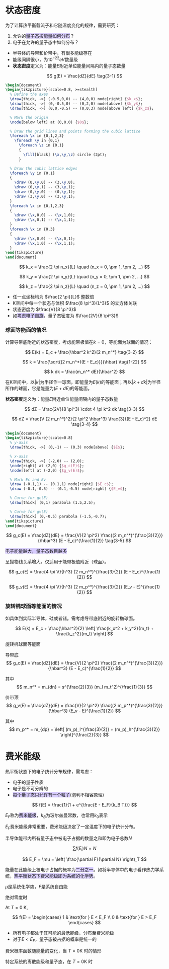# 状态密度

为了计算热平衡载流子和它随温度变化的规律，需要研究：

1. 允许的<span style="background:rgba(184, 164, 255, 0.55)">量子态按能量如何分布</span>？
2. 电子在允许的量子态中如何分布？

- 半导体的导带和价带中，有很多能级存在
- 能级间隔很小，为$10^{-22} eV$数量级
- **状态密度**定义为：能量$E$附近单位能量间隔内的量子态数量

$$
g(E) = \frac{dZ}{dE} \tag{3-1}
$$

```tikz
\begin{document}
\begin{tikzpicture}[scale=0.8, >=stealth]
  % Define the axes
  \draw[thick, ->] (-0.5,0,0) -- (4,0,0) node[right] {$k_x$};
  \draw[thick, ->] (0,-0.5,0) -- (0,2,0) node[above] {$k_y$};
  \draw[thick, ->] (0,0,-0.5) -- (0,0,3) node[above left] {$k_z$};

  % Mark the origin
  \node[below left] at (0,0,0) {$0$};

  % Draw the grid lines and points forming the cubic lattice
  \foreach \x in {0,1,2,3}
    \foreach \y in {0,1}
      \foreach \z in {0,1}
      {
        \fill[black] (\x,\y,\z) circle (2pt);
      }

  % Draw the cubic lattice edges
  \foreach \y in {0,1}
  {
    \draw (0,\y,0) -- (3,\y,0);
    \draw (0,\y,1) -- (3,\y,1);
    \draw (0,\y,0) -- (0,\y,1);
    \draw (3,\y,0) -- (3,\y,1);
  }
  \foreach \x in {0,1,2,3}
  {
    \draw (\x,0,0) -- (\x,1,0);
    \draw (\x,0,1) -- (\x,1,1);
  }
  \foreach \x in {0,3}
  {
    \draw (\x,0,0) -- (\x,0,1);
    \draw (\x,1,0) -- (\x,1,1);
  }
\end{tikzpicture}
\end{document}
```
$$
k_x = \frac{2 \pi n_x}{L} \quad (n_x = 0, \pm 1, \pm 2, ...)
$$

$$
k_y = \frac{2 \pi n_y}{L} \quad (n_y = 0, \pm 1, \pm 2, ...)
$$

$$
k_z = \frac{2 \pi n_z}{L} \quad (n_z = 0, \pm 1, \pm 2, ...)
$$

- 任一点坐标均为 $\frac{2 \pi}{L}$ 整数倍
- K空间中每一个状态与体积 $\frac{8 \pi^3}{L^3}$ 的立方体关联
- 状态密度为 $\frac{V}{8 \pi^3}$
- 如<span style="background:rgba(184, 164, 255, 0.55)">考虑电子自旋</span>，量子态密度为 $\frac{2V}{8 \pi^3}$

### 球面等能面的情况

计算导带底附近的状态密度，考虑能带极值在$k=0$，等能面为球面的情况：

$$
E(k) = E_c + \frac{\hbar^2 k^2}{2 m_n^*} \tag{3-2}
$$

$$
k = \frac{\sqrt{(2 m_n^*)(E - E_c)}}{\hbar} \tag{1-22}
$$

$$
k dk = \frac{m_n^* dE}{\hbar^2}
$$

在K空间中，以$|k|$为半径作一球面，即能量为$E(k)$的等能面；再以$|k+dk|$为半径所作的球面，它是能量为$(E+dE)$的等能面。

**状态密度**定义为：能量$E$附近单位能量间隔内的量子态数量

$$
dZ = \frac{2V}{8 \pi^3} \cdot 4 \pi k^2 dk \tag{3-3}
$$

$$
dZ = \frac{V (2 m_n^*)^2}{2 \pi^2 \hbar^3} \frac{3}{(E - E_c)^2} dE \tag{3-4}
$$
```tikz
\begin{document}
\begin{tikzpicture}[scale=0.8]
  % y-axis
  \draw[thick, ->] (0,-1) -- (0,3) node[above] {$E$};

  % x-axis
  \draw[thick, ->] (-2,0) -- (2,0);
  \node[right] at (2,0) {$g_c(E)$};
  \node[left] at (-2,0) {$g_v(E)$};

  % Mark Ec and Ev
  \draw (-0.1,1) -- (0.1,1) node[right] {$E_c$};
  \draw (-0.1,-0.5) -- (0.1,-0.5) node[right] {$E_v$};

  % Curve for gc(E)
  \draw[thick] (0,1) parabola (1.5,2.5);

  % Curve for gv(E)
  \draw[thick] (0,-0.5) parabola (-1.5,-0.7);
\end{tikzpicture}
\end{document}
```
$$
g_c(E) = \frac{dZ}{dE} = \frac{V}{2 \pi^2} \frac{(2 m_n^*)^{\frac{3}{2}}}{\hbar^3} (E - E_c)^{\frac{1}{2}} \tag{3-5}
$$

<span style="background:rgba(184, 164, 255, 0.55)">电子能量越大，量子态数目越多</span>

呈抛物线关系增大。仅适用于能带极值附近（球面）。

$$
g_c(E) = \frac{4 \pi V}{h^3} (2 m_n^*)^{\frac{3}{2}} (E - E_c)^{\frac{1}{2}}
$$

$$
g_v(E) = \frac{4 \pi V}{h^3} (2 m_p^*)^{\frac{3}{2}} (E_v - E)^{\frac{1}{2}}
$$

### 旋转椭球面等能面的情况

如具体到实际半导体，硅或者锗。需考虑导带底附近的旋转椭球面。

$$
E(k) = E_c + \frac{\hbar^2}{2} \left[ \frac{k_x^2 + k_y^2}{m_t} + \frac{k_z^2}{m_l} \right]
$$

旋转椭球面等能面

导带底
$$
g_c(E) = \frac{dZ}{dE} = \frac{V}{2 \pi^2} \frac{(2 m_n^*)^{\frac{3}{2}}}{\hbar^3} (E - E_c)^{\frac{1}{2}}
$$

其中
$$
m_n^* = m_{dn} = s^{\frac{2}{3}} (m_l m_t^2)^{\frac{1}{3}}
$$

价带顶
$$
g_v(E) = \frac{dZ}{dE} = \frac{V}{2 \pi^2} \frac{(2 m_p^*)^{\frac{3}{2}}}{\hbar^3} (E_v - E)^{\frac{1}{2}}
$$

其中
$$
m_p^* = m_{dp} = \left[ (m_p)_l^{\frac{3}{2}} + (m_p)_h^{\frac{3}{2}} \right]^{\frac{2}{3}}
$$

# 费米能级

热平衡状态下的电子统计分布规律，需考虑：

- 电子的量子性质
- 电子是不可分辨的
- <span style="background:rgba(184, 164, 255, 0.55)">每个量子态只允许有一个粒子</span>(泡利不相容原理)

$$
f(E) = \frac{1}{1 + e^{\frac{E - E_F}{k_B T}}}
$$

$E_F$称为<span style="background:rgba(184, 164, 255, 0.55)">费米能级</span>，$k_B$为玻尔兹曼常数，也常用$k_0$表示

$E_F$费米能级非常重要，费米能级决定了一定温度下的电子统计分布。

半导体能带内所有量子态中被电子占据的数量之和即为电子总数$N$

$$
\sum f(E_i) N = N
$$

$$
E_F = \mu = \left( \frac{\partial F}{\partial N} \right)_T
$$

能量在此能级上被电子占据的概率为<span style="background:rgba(184, 164, 255, 0.55)">二分之一</span>。如将半导体中的电子看作热力学系统，<span style="background:rgba(184, 164, 255, 0.55)">热平衡状态下费米能级即为系统的化学势</span>。

$\mu$是系统化学势，$F$是系统自由能

绝对零度时

At $T = 0$ K,

$$
f(E) = 
\begin{cases} 
1 & \text{for } E < E_F \\
0 & \text{for } E > E_F 
\end{cases}
$$

- 所有电子都处于其可能的最低能级，分布至费米能级
- 对于$E < E_F$，量子态被占据的概率是统一的

费米概率函数随能量的变化，当 $T = 0$K 时的情形

特定系统的离散能级和量子态，在 $T = 0$K 时

